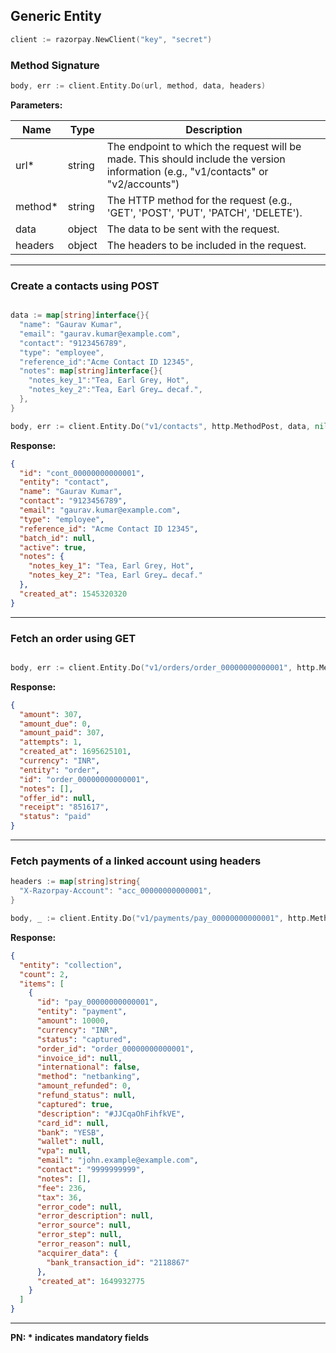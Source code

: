 ## Generic Entity


```go
client := razorpay.NewClient("key", "secret")
```

### Method Signature
```go
body, err := client.Entity.Do(url, method, data, headers)
```    

**Parameters:**

| Name          | Type        | Description                                 |
|---------------|-------------|---------------------------------------------|
| url*          | string      | The endpoint to which the request will be made. This should include the version information (e.g., "v1/contacts" or "v2/accounts")  |
| method*       | string      | The HTTP method for the request (e.g., 'GET', 'POST', 'PUT', 'PATCH', 'DELETE'). |
| data          | object    | The data to be sent with the request.|
| headers         | object      | The headers to be included in the request. |

-------------------------------------------------------------------------------------------------------

### Create a contacts using POST

```go

data := map[string]interface{}{
  "name": "Gaurav Kumar",
  "email": "gaurav.kumar@example.com",
  "contact": "9123456789",
  "type": "employee",
  "reference_id":"Acme Contact ID 12345",
  "notes": map[string]interface{}{
    "notes_key_1":"Tea, Earl Grey, Hot",
    "notes_key_2":"Tea, Earl Grey… decaf.",
  },
}

body, err := client.Entity.Do("v1/contacts", http.MethodPost, data, nil)
```

**Response:**

```json
{
  "id": "cont_00000000000001",
  "entity": "contact",
  "name": "Gaurav Kumar",
  "contact": "9123456789",
  "email": "gaurav.kumar@example.com",
  "type": "employee",
  "reference_id": "Acme Contact ID 12345",
  "batch_id": null,
  "active": true,
  "notes": {
    "notes_key_1": "Tea, Earl Grey, Hot",
    "notes_key_2": "Tea, Earl Grey… decaf."
  },
  "created_at": 1545320320
}
```

-------------------------------------------------------------------------------------------------------

### Fetch an order using GET

```go

body, err := client.Entity.Do("v1/orders/order_00000000000001", http.MethodGet, nil, nil)
```

**Response:**

```json
{
  "amount": 307,
  "amount_due": 0,
  "amount_paid": 307,
  "attempts": 1,
  "created_at": 1695625101,
  "currency": "INR",
  "entity": "order",
  "id": "order_00000000000001",
  "notes": [],
  "offer_id": null,
  "receipt": "851617",
  "status": "paid"
}
```

-------------------------------------------------------------------------------------------------------

### Fetch payments of a linked account using headers

```go
headers := map[string]string{
  "X-Razorpay-Account": "acc_00000000000001",
}

body, _ := client.Entity.Do("v1/payments/pay_00000000000001", http.MethodGet, nil, headers)
```

**Response:**

```json
{
  "entity": "collection",
  "count": 2,
  "items": [
    {
      "id": "pay_00000000000001",
      "entity": "payment",
      "amount": 10000,
      "currency": "INR",
      "status": "captured",
      "order_id": "order_00000000000001",
      "invoice_id": null,
      "international": false,
      "method": "netbanking",
      "amount_refunded": 0,
      "refund_status": null,
      "captured": true,
      "description": "#JJCqaOhFihfkVE",
      "card_id": null,
      "bank": "YESB",
      "wallet": null,
      "vpa": null,
      "email": "john.example@example.com",
      "contact": "9999999999",
      "notes": [],
      "fee": 236,
      "tax": 36,
      "error_code": null,
      "error_description": null,
      "error_source": null,
      "error_step": null,
      "error_reason": null,
      "acquirer_data": {
        "bank_transaction_id": "2118867"
      },
      "created_at": 1649932775
    }
  ]
}
```

-------------------------------------------------------------------------------------------------------

**PN: * indicates mandatory fields**
<br>
<br>
